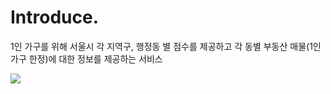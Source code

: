 # Introduce.
1인 가구를 위해 서울시 각 지역구, 행정동 별 점수를 제공하고 각 동별 부동산 매물(1인 가구 한정)에 대한 정보를 제공하는 서비스

<img width="{80%}" src="https://github.com/SMU-HOLA/Introduce./issues/1#issue-1452943365)](https://github.com/SMU-HOLA/Introduce./files/10029465/default.pptx"/>
